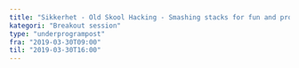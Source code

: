 ```yaml
---
title: "Sikkerhet - Old Skool Hacking - Smashing stacks for fun and profit"
kategori: "Breakout session"
type: "underprogrampost"
fra: "2019-03-30T09:00"
til: "2019-03-30T16:00"
---
```


